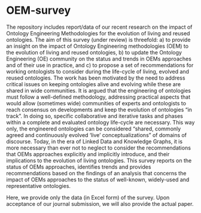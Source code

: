 # OEM-survey
The repository includes report/data of our recent research on the impact of Ontology Engineering Methodologies for the evolution of living and reused ontologies.
The aim of this survey (under review) is threefold: a) to provide an insight on the impact of Ontology Engineering methodologies (OEM) to the evolution of living and reused ontologies, b) to update the Ontology Engineering (OE) community on the status and trends in OEMs approaches and of their use in practice, and c) to propose a set of recommendations for working ontologists to consider during the life-cycle of living, evolved and reused ontologies. The work has been motivated by the need to address critical issues on keeping ontologies alive and evolving while these are shared in wide communities. It is argued that the engineering of ontologies must follow a well-defined methodology, addressing practical aspects that would allow (sometimes wide) communities of experts and ontologists to reach consensus on developments and keep the evolution of ontologies “in track”.  In doing so, specific collaborative and iterative tasks and phases within a complete and evaluated ontology life-cycle are necessary. This way only, the engineered ontologies can be considered “shared, commonly agreed and continuously evolved ‘live’ conceptualizations” of domains of discourse. Today, in the era of Linked Data and Knowledge Graphs, it is more necessary than ever not to neglect to consider the recommendations that OEMs approaches explicitly and implicitly introduce, and their implications to the evolution of living ontologies. This survey reports on the status of OEMs approaches, identifies trends and provides recommendations based on the findings of an analysis that concerns the impact of OEMs approaches to the status of well-known, widely-used and representative ontologies.

Here, we provide only the data (in Excel form) of the survey. Upon acceptance of our journal submission, we will also provide the actual paper.
